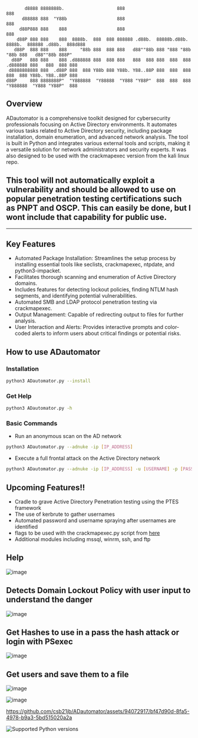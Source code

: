 ```
       d8888 8888888b.                    888                                   888                    
      d88888 888  "Y88b                   888                                   888                    
     d88P888 888    888                   888                                   888                    
    d88P 888 888    888  8888b.  888  888 888888 .d88b.  88888b.d88b.   8888b.  888888 .d88b.  888d888 
   d88P  888 888    888     "88b 888  888 888   d88""88b 888 "888 "88b     "88b 888   d88""88b 888P"   
  d88P   888 888    888 .d888888 888  888 888   888  888 888  888  888 .d888888 888   888  888 888     
 d8888888888 888  .d88P 888  888 Y88b 888 Y88b. Y88..88P 888  888  888 888  888 Y88b. Y88..88P 888     
d88P     888 8888888P"  "Y888888  "Y88888  "Y888 "Y88P"  888  888  888 "Y888888  "Y888 "Y88P"  888
```
## Overview

ADautomator is a comprehensive toolkit designed for cybersecurity professionals focusing on Active Directory environments. It automates various tasks related to Active Directory security, including package installation, domain enumeration, and advanced network analysis. The tool is built in Python and integrates various external tools and scripts, making it a versatile solution for network administrators and security experts. It was also designed to be used with the crackmapexec version from the kali linux repo.

## This tool will not automatically exploit a vulnerability and should be allowed to use on popular penetration testing certifications such as PNPT and OSCP. This can easily be done, but I wont include that capability for public use.
---

## Key Features

- Automated Package Installation: Streamlines the setup process by installing essential tools like seclists, crackmapexec, ntpdate, and python3-impacket.
- Facilitates thorough scanning and enumeration of Active Directory domains.
- Includes features for detecting lockout policies, finding NTLM hash segments, and identifying potential vulnerabilities.
- Automated SMB and LDAP protocol penetration testing via crackmapexec.
- Output Management: Capable of redirecting output to files for further analysis.
- User Interaction and Alerts: Provides interactive prompts and color-coded alerts to inform users about critical findings or potential risks.

## How to use ADautomator
### Installation
```bash
python3 ADautomator.py --install
```
### Get Help
```bash
python3 ADautomator.py -h
```
### Basic Commands
- Run an anonymous scan on the AD network
```bash
python3 ADautomator.py --adnuke -ip [IP_ADDRESS]
```
- Execute a full frontal attack on the Active Directory network
```bash
python3 ADautomator.py --adnuke -ip [IP_ADDRESS] -u [USERNAME] -p [PASSWORD] -out [OUTPUT_FILE]
```

## Upcoming Features!!

- Cradle to grave Active Directory Penetration testing using the PTES framework
- The use of kerbrute to gather usernames
- Automated password and username spraying after usernames are identified
- flags to be used with the crackmapexec.py script from [here](https://github.com/byt3bl33d3r/CrackMapExec)
- Additional modules including mssql, winrm, ssh, and ftp


## Help 
![image](https://github.com/csb21jb/ADautomator/assets/94072917/93354f62-d48a-42a3-b8cc-e9df3a2e1eb8)

## Detects Domain Lockout Policy with user input to understand the danger
![image](https://github.com/csb21jb/ADautomator/assets/94072917/82054d5d-b697-4aea-9cf1-3783acefdcde)

## Get Hashes to use in a pass the hash attack or login with PSexec
![image](https://github.com/csb21jb/ADautomator/assets/94072917/974e8e83-ad15-47a1-97d5-3e87b931a40f)

## Get users and save them to a file
![image](https://github.com/csb21jb/ADautomator/assets/94072917/bb177e90-d1a4-405c-9af6-9e6fe49fd7c7)


![image](https://github.com/csb21jb/ADautomator/assets/94072917/86872e78-4c51-4428-8c5b-bfec993fa014)

https://github.com/csb21jb/ADautomator/assets/94072917/bf47d90d-8fa5-4978-b9a3-5bd515020a2a

![Supported Python versions](https://img.shields.io/badge/python-3.7%20|%203.8%20|%203.9%20|%203.10-blue.svg)


